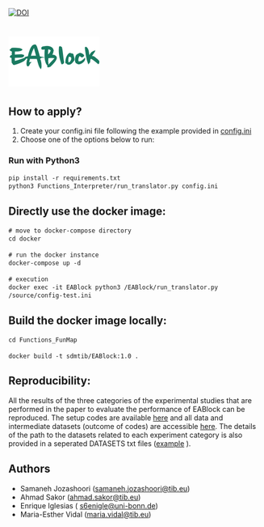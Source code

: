 [![DOI](https://zenodo.org/badge/DOI/10.5281/zenodo.4965732.svg)]()

# ![EABlock](https://github.com/SDM-TIB/EABlock/blob/main/eablock_logo.png "EABlock")


## How to apply?
1. Create your config.ini file following the example provided in [config.ini](https://github.com/SDM-TIB/EABlock/blob/main/Functions_FunMap/config.ini)
2. Choose one of the options below to run:

### Run with Python3
```
pip install -r requirements.txt
python3 Functions_Interpreter/run_translator.py config.ini
```

## Directly use the docker image:

```
# move to docker-compose directory
cd docker

# run the docker instance
docker-compose up -d

# execution
docker exec -it EABlock python3 /EABlock/run_translator.py /source/config-test.ini

```

## Build the docker image locally:


```
cd Functions_FunMap

docker build -t sdmtib/EABlock:1.0 .

```

## Reproducibility:

All the results of the three categories of the experimental studies that are performed in the paper to evaluate the performance of EABlock can be reproduced. The setup codes are available [here](https://github.com/SDM-TIB/EABlock/tree/main/experiments) and all data and intermediate datasets (outcome of codes) are accessible [here](https://tib.eu/cloud/s/XJiqDDAHqM8Fw5K). The details of the path to the datasets related to each experiment category is also provided in a seperated DATASETS txt files ([example](https://github.com/SDM-TIB/EABlock/blob/main/experiments/precision_recall_experiments/DATASET.txt) ). 

## Authors

- Samaneh Jozashoori (samaneh.jozashoori@tib.eu)
- Ahmad Sakor (ahmad.sakor@tib.eu)
- Enrique Iglesias ( s6enigle@uni-bonn.de)
- Maria-Esther Vidal (maria.vidal@tib.eu)
